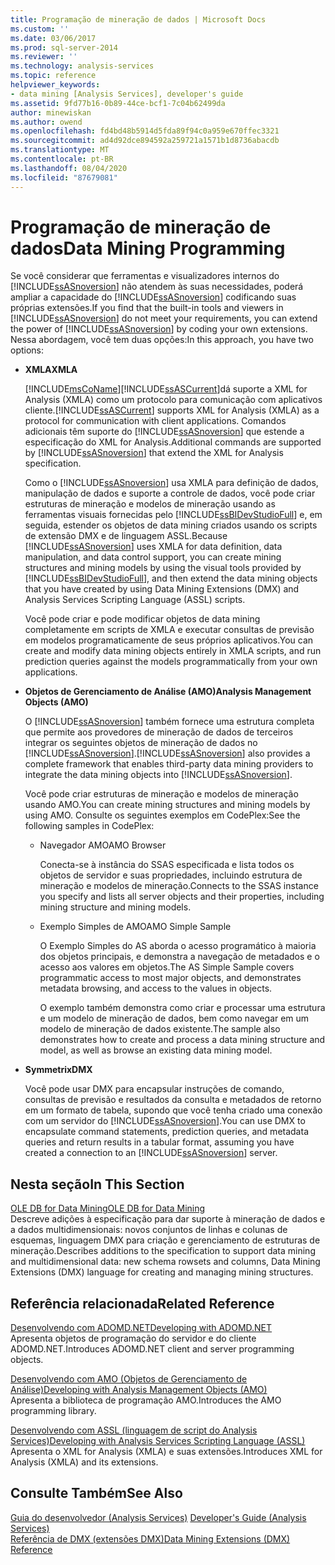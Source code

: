 ```yaml
---
title: Programação de mineração de dados | Microsoft Docs
ms.custom: ''
ms.date: 03/06/2017
ms.prod: sql-server-2014
ms.reviewer: ''
ms.technology: analysis-services
ms.topic: reference
helpviewer_keywords:
- data mining [Analysis Services], developer's guide
ms.assetid: 9fd77b16-0b89-44ce-bcf1-7c04b62499da
author: minewiskan
ms.author: owend
ms.openlocfilehash: fd4bd48b5914d5fda89f94c0a959e670ffec3321
ms.sourcegitcommit: ad4d92dce894592a259721a1571b1d8736abacdb
ms.translationtype: MT
ms.contentlocale: pt-BR
ms.lasthandoff: 08/04/2020
ms.locfileid: "87679081"
---
```

# <a name="data-mining-programming"></a><span data-ttu-id="6b02c-102">Programação de mineração de dados</span><span class="sxs-lookup"><span data-stu-id="6b02c-102">Data Mining Programming</span></span>
  <span data-ttu-id="6b02c-103">Se você considerar que ferramentas e visualizadores internos do [!INCLUDE[ssASnoversion](../../includes/ssasnoversion-md.md)] não atendem às suas necessidades, poderá ampliar a capacidade do [!INCLUDE[ssASnoversion](../../includes/ssasnoversion-md.md)] codificando suas próprias extensões.</span><span class="sxs-lookup"><span data-stu-id="6b02c-103">If you find that the built-in tools and viewers in [!INCLUDE[ssASnoversion](../../includes/ssasnoversion-md.md)] do not meet your requirements, you can extend the power of [!INCLUDE[ssASnoversion](../../includes/ssasnoversion-md.md)] by coding your own extensions.</span></span> <span data-ttu-id="6b02c-104">Nessa abordagem, você tem duas opções:</span><span class="sxs-lookup"><span data-stu-id="6b02c-104">In this approach, you have two options:</span></span>  
  
-   <span data-ttu-id="6b02c-105">**XMLA**</span><span class="sxs-lookup"><span data-stu-id="6b02c-105">**XMLA**</span></span>  
  
     [!INCLUDE[msCoName](../../includes/msconame-md.md)]<span data-ttu-id="6b02c-106">[!INCLUDE[ssASCurrent](../../includes/ssascurrent-md.md)]dá suporte a XML for Analysis (XMLA) como um protocolo para comunicação com aplicativos cliente.</span><span class="sxs-lookup"><span data-stu-id="6b02c-106">[!INCLUDE[ssASCurrent](../../includes/ssascurrent-md.md)] supports XML for Analysis (XMLA) as a protocol for communication with client applications.</span></span> <span data-ttu-id="6b02c-107">Comandos adicionais têm suporte do [!INCLUDE[ssASnoversion](../../includes/ssasnoversion-md.md)] que estende a especificação do XML for Analysis.</span><span class="sxs-lookup"><span data-stu-id="6b02c-107">Additional commands are supported by [!INCLUDE[ssASnoversion](../../includes/ssasnoversion-md.md)] that extend the XML for Analysis specification.</span></span>  
  
     <span data-ttu-id="6b02c-108">Como o [!INCLUDE[ssASnoversion](../../includes/ssasnoversion-md.md)] usa XMLA para definição de dados, manipulação de dados e suporte a controle de dados, você pode criar estruturas de mineração e modelos de mineração usando as ferramentas visuais fornecidas pelo [!INCLUDE[ssBIDevStudioFull](../../includes/ssbidevstudiofull-md.md)] e, em seguida, estender os objetos de data mining criados usando os scripts de extensão DMX e de linguagem ASSL.</span><span class="sxs-lookup"><span data-stu-id="6b02c-108">Because [!INCLUDE[ssASnoversion](../../includes/ssasnoversion-md.md)] uses XMLA for data definition, data manipulation, and data control support, you can create mining structures and mining models by using the visual tools provided by [!INCLUDE[ssBIDevStudioFull](../../includes/ssbidevstudiofull-md.md)], and then extend the data mining objects that you have created by using Data Mining Extensions (DMX) and Analysis Services Scripting Language (ASSL) scripts.</span></span>  
  
     <span data-ttu-id="6b02c-109">Você pode criar e pode modificar objetos de data mining completamente em scripts de XMLA e executar consultas de previsão em modelos programaticamente de seus próprios aplicativos.</span><span class="sxs-lookup"><span data-stu-id="6b02c-109">You can create and modify data mining objects entirely in XMLA scripts, and run prediction queries against the models programmatically from your own applications.</span></span>  
  
-   <span data-ttu-id="6b02c-110">**Objetos de Gerenciamento de Análise (AMO)**</span><span class="sxs-lookup"><span data-stu-id="6b02c-110">**Analysis Management Objects (AMO)**</span></span>  
  
     <span data-ttu-id="6b02c-111">O [!INCLUDE[ssASnoversion](../../includes/ssasnoversion-md.md)] também fornece uma estrutura completa que permite aos provedores de mineração de dados de terceiros integrar os seguintes objetos de mineração de dados no [!INCLUDE[ssASnoversion](../../includes/ssasnoversion-md.md)].</span><span class="sxs-lookup"><span data-stu-id="6b02c-111">[!INCLUDE[ssASnoversion](../../includes/ssasnoversion-md.md)] also provides a complete framework that enables third-party data mining providers to integrate the data mining objects into [!INCLUDE[ssASnoversion](../../includes/ssasnoversion-md.md)].</span></span>  
  
     <span data-ttu-id="6b02c-112">Você pode criar estruturas de mineração e modelos de mineração usando AMO.</span><span class="sxs-lookup"><span data-stu-id="6b02c-112">You can create mining structures and mining models by using AMO.</span></span> <span data-ttu-id="6b02c-113">Consulte os seguintes exemplos em CodePlex:</span><span class="sxs-lookup"><span data-stu-id="6b02c-113">See the following samples in CodePlex:</span></span>  
  
    -   <span data-ttu-id="6b02c-114">Navegador AMO</span><span class="sxs-lookup"><span data-stu-id="6b02c-114">AMO Browser</span></span>  
  
         <span data-ttu-id="6b02c-115">Conecta-se à instância do SSAS especificada e lista todos os objetos de servidor e suas propriedades, incluindo estrutura de mineração e modelos de mineração.</span><span class="sxs-lookup"><span data-stu-id="6b02c-115">Connects to the SSAS instance you specify and lists all server objects and their properties, including mining structure and mining models.</span></span>  
  
    -   <span data-ttu-id="6b02c-116">Exemplo Simples de AMO</span><span class="sxs-lookup"><span data-stu-id="6b02c-116">AMO Simple Sample</span></span>  
  
         <span data-ttu-id="6b02c-117">O Exemplo Simples do AS aborda o acesso programático à maioria dos objetos principais, e demonstra a navegação de metadados e o acesso aos valores em objetos.</span><span class="sxs-lookup"><span data-stu-id="6b02c-117">The AS Simple Sample covers programmatic access to most major objects, and demonstrates metadata browsing, and access to the values in objects.</span></span>  
  
         <span data-ttu-id="6b02c-118">O exemplo também demonstra como criar e processar uma estrutura e um modelo de mineração de dados, bem como navegar em um modelo de mineração de dados existente.</span><span class="sxs-lookup"><span data-stu-id="6b02c-118">The sample also demonstrates how to create and process a data mining structure and model, as well as browse an existing data mining model.</span></span>  
  
-   <span data-ttu-id="6b02c-119">**Symmetrix**</span><span class="sxs-lookup"><span data-stu-id="6b02c-119">**DMX**</span></span>  
  
     <span data-ttu-id="6b02c-120">Você pode usar DMX para encapsular instruções de comando, consultas de previsão e resultados da consulta e metadados de retorno em um formato de tabela, supondo que você tenha criado uma conexão com um servidor do [!INCLUDE[ssASnoversion](../../includes/ssasnoversion-md.md)].</span><span class="sxs-lookup"><span data-stu-id="6b02c-120">You can use DMX to encapsulate command statements, prediction queries, and metadata queries and return results in a tabular format, assuming you have created a connection to an [!INCLUDE[ssASnoversion](../../includes/ssasnoversion-md.md)] server.</span></span>  
  
## <a name="in-this-section"></a><span data-ttu-id="6b02c-121">Nesta seção</span><span class="sxs-lookup"><span data-stu-id="6b02c-121">In This Section</span></span>  
 [<span data-ttu-id="6b02c-122">OLE DB for Data Mining</span><span class="sxs-lookup"><span data-stu-id="6b02c-122">OLE DB for Data Mining</span></span>](../../../2014/analysis-services/dev-guide/ole-db-for-data-mining.md)  
 <span data-ttu-id="6b02c-123">Descreve adições à especificação para dar suporte à mineração de dados e a dados multidimensionais: novos conjuntos de linhas e colunas de esquemas, linguagem DMX para criação e gerenciamento de estruturas de mineração.</span><span class="sxs-lookup"><span data-stu-id="6b02c-123">Describes additions to the specification to support data mining and multidimensional data: new schema rowsets and columns, Data Mining Extensions (DMX) language for creating and managing mining structures.</span></span>  
  
## <a name="related-reference"></a><span data-ttu-id="6b02c-124">Referência relacionada</span><span class="sxs-lookup"><span data-stu-id="6b02c-124">Related Reference</span></span>  
 [<span data-ttu-id="6b02c-125">Desenvolvendo com ADOMD.NET</span><span class="sxs-lookup"><span data-stu-id="6b02c-125">Developing with ADOMD.NET</span></span>](https://docs.microsoft.com/bi-reference/adomd/developing-with-adomd-net)  
 <span data-ttu-id="6b02c-126">Apresenta objetos de programação do servidor e do cliente ADOMD.NET.</span><span class="sxs-lookup"><span data-stu-id="6b02c-126">Introduces ADOMD.NET client and server programming objects.</span></span>  
  
 [<span data-ttu-id="6b02c-127">Desenvolvendo com AMO &#40;Objetos de Gerenciamento de Análise&#41;</span><span class="sxs-lookup"><span data-stu-id="6b02c-127">Developing with Analysis Management Objects &#40;AMO&#41;</span></span>](https://docs.microsoft.com/bi-reference/amo/developing-with-analysis-management-objects-amo)  
 <span data-ttu-id="6b02c-128">Apresenta a biblioteca de programação AMO.</span><span class="sxs-lookup"><span data-stu-id="6b02c-128">Introduces the AMO programming library.</span></span>  
  
 [<span data-ttu-id="6b02c-129">Desenvolvendo com ASSL &#40;linguagem de script do Analysis Services&#41;</span><span class="sxs-lookup"><span data-stu-id="6b02c-129">Developing with Analysis Services Scripting Language &#40;ASSL&#41;</span></span>](../multidimensional-models/scripting-language-assl/developing-with-analysis-services-scripting-language-assl.md)  
 <span data-ttu-id="6b02c-130">Apresenta o XML for Analysis (XMLA) e suas extensões.</span><span class="sxs-lookup"><span data-stu-id="6b02c-130">Introduces XML for Analysis (XMLA) and its extensions.</span></span>  
  
## <a name="see-also"></a><span data-ttu-id="6b02c-131">Consulte Também</span><span class="sxs-lookup"><span data-stu-id="6b02c-131">See Also</span></span>  
 <span data-ttu-id="6b02c-132">[Guia do desenvolvedor &#40;Analysis Services&#41;](../analysis-services-developer-documentation.md) </span><span class="sxs-lookup"><span data-stu-id="6b02c-132">[Developer's Guide &#40;Analysis Services&#41;](../analysis-services-developer-documentation.md) </span></span>  
 [<span data-ttu-id="6b02c-133">Referência de DMX &#40;extensões DMX&#41;</span><span class="sxs-lookup"><span data-stu-id="6b02c-133">Data Mining Extensions &#40;DMX&#41; Reference</span></span>](/sql/dmx/data-mining-extensions-dmx-reference)  
  
  

